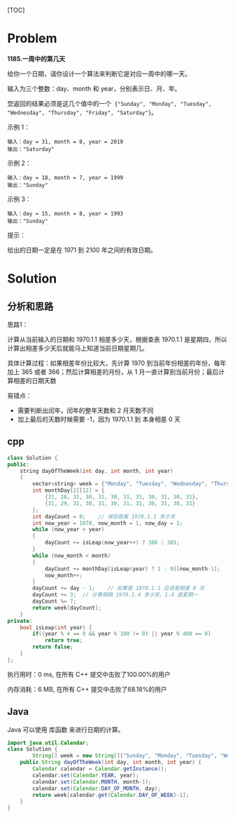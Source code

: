 [TOC]

# Problem

**1185.一周中的第几天**

给你一个日期，请你设计一个算法来判断它是对应一周中的哪一天。

输入为三个整数：day、month 和 year，分别表示日、月、年。

您返回的结果必须是这几个值中的一个` {"Sunday", "Monday", "Tuesday", "Wednesday", "Thursday", "Friday", "Saturday"}`。

示例 1：

```
输入：day = 31, month = 8, year = 2019
输出："Saturday"
```


示例 2：

```
输入：day = 18, month = 7, year = 1999
输出："Sunday"
```


示例 3：

```
输入：day = 15, month = 8, year = 1993
输出："Sunday"
```


提示：

给出的日期一定是在 1971 到 2100 年之间的有效日期。

# Solution

## 分析和思路

思路1：

计算从当前输入的日期和 1970.1.1 相差多少天，根据查表 1970.1.1 是星期四，所以计算出相差多少天后就能马上知道当前日期星期几。

具体计算过程：如果相差年份比较大，先计算 1970 到当前年份相差的年份，每年加上 365 或者 366；然后计算相差的月份，从 1 月一直计算到当前月份；最后计算相差的日期天数

易错点：

* 需要判断出闰年，闰年的整年天数和 2 月天数不同
* 加上最后的天数时候需要 -1，因为 1970.1.1 到 本身相差 0 天



## cpp

```cpp
class Solution {
public:
    string dayOfTheWeek(int day, int month, int year)
    {
        vector<string> week = {"Monday", "Tuesday", "Wednesday", "Thursday", "Friday", "Saturday", "Sunday"};
        int monthDay[2][12] = {
            {31, 28, 31, 30, 31, 30, 31, 31, 30, 31, 30, 31},
            {31, 29, 31, 30, 31, 30, 31, 31, 30, 31, 30, 31}
        };
        int dayCount = 0;    // 保存距离 1970.1.1 多少天
        int now_year = 1970, now_month = 1, now_day = 1;
        while (now_year < year)
        {
            dayCount += isLeap(now_year++) ? 366 : 365;
        }
        while (now_month < month)
        {
            dayCount += monthDay[isLeap(year) ? 1 : 0][now_month-1];
            now_month++;
        }
        dayCount += day - 1;    // 如果是 1970.1.1 应该是相差 0 天
        dayCount += 3;  // 计算相隔 1970.1.4 多少天，1.4 是星期一
        dayCount %= 7;  
        return week[dayCount];
    }
private:
    bool isLeap(int year) {
        if((year % 4 == 0 && year % 100 != 0) || year % 400 == 0)
            return true;
        return false;
    }
};
```

执行用时：0 ms, 在所有 C++ 提交中击败了100.00%的用户

内存消耗：6 MB, 在所有 C++ 提交中击败了68.18%的用户

## Java

Java 可以使用 库函数 来进行日期的计算。

```java
import java.util.Calendar;
class Solution {
        String[] week = new String[]{"Sunday", "Monday", "Tuesday", "Wednesday", "Thursday", "Friday", "Saturday"};
    public String dayOfTheWeek(int day, int month, int year) {
        Calendar calendar = Calendar.getInstance();
        calendar.set(Calendar.YEAR, year);
        calendar.set(Calendar.MONTH, month-1);
        calendar.set(Calendar.DAY_OF_MONTH, day);
        return week[calendar.get(Calendar.DAY_OF_WEEK)-1];
    }
}
```









